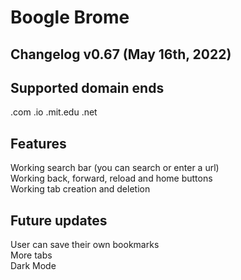 # Boogle Brome 
## Changelog v0.67 (May 16th, 2022)  
  
## Supported domain ends  
.com  .io  .mit.edu  .net  
  
## Features  
Working search bar (you can search or enter a url)  
Working back, forward, reload and home buttons  
Working tab creation and deletion  
  
## Future updates
User can save their own bookmarks  
More tabs  
Dark Mode  
